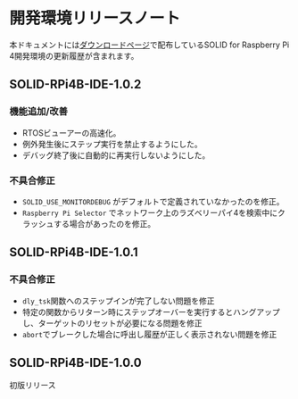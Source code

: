 # 開発環境リリースノート

本ドキュメントには[ダウンロードページ](download.md)で配布しているSOLID for Raspberry Pi 4開発環境の更新履歴が含まれます。

## SOLID-RPi4B-IDE-1.0.2

### 機能追加/改善
- RTOSビューアーの高速化。
- 例外発生後にステップ実行を禁止するようにした。
- デバッグ終了後に自動的に再実行しないようにした。

### 不具合修正
- `SOLID_USE_MONITORDEBUG` がデフォルトで定義されていなかったのを修正。
- `Raspberry Pi Selector` でネットワーク上のラズベリーパイ4を検索中にクラッシュする場合があったのを修正。

## SOLID-RPi4B-IDE-1.0.1

### 不具合修正
- `dly_tsk`関数へのステップインが完了しない問題を修正
- 特定の関数からリターン時にステップオーバーを実行するとハングアップし、ターゲットのリセットが必要になる問題を修正
- `abort`でブレークした場合に呼出し履歴が正しく表示されない問題を修正
 
## SOLID-RPi4B-IDE-1.0.0

初版リリース
